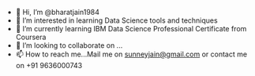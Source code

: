 - 👋 Hi, I’m @bharatjain1984
- 👀 I’m interested in learning Data Science tools and techniques
- 🌱 I’m currently learning IBM Data Science Professional Certificate from Coursera
- 💞️ I’m looking to collaborate on ...
- 📫 How to reach me...Mail me on sunneyjain@gmail.com or contact me on +91 9636000743

<!---
bharatjain1984/bharatjain1984 is a ✨ special ✨ repository because its `README.md` (this file) appears on your GitHub profile.
You can click the Preview link to take a look at your changes.
--->
